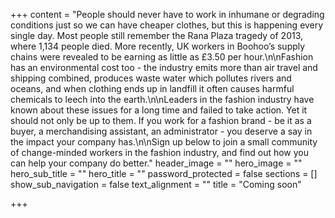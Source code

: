 +++
content = "People should never have to work in inhumane or degrading conditions just so we can have cheaper clothes, but this is happening every single day. Most people still remember the Rana Plaza tragedy of 2013, where 1,134 people died. More recently, UK workers in Boohoo’s supply chains were revealed to be earning as little as £3.50 per hour.\n\nFashion has an environmental cost too - the industry emits more than air travel and shipping combined, produces waste water which pollutes rivers and oceans, and when clothing ends up in landfill it often causes harmful chemicals to leech into the earth.\n\nLeaders in the fashion industry have known about these issues for a long time and failed to take action. Yet it should not only be up to them. If you work for a fashion brand - be it as a buyer, a merchandising assistant, an administrator - you deserve a say in the impact your company has.\n\nSign up below to join a small community of change-minded workers in the fashion industry, and find out how you can help your company do better."
header_image = ""
hero_image = ""
hero_sub_title = ""
hero_title = ""
password_protected = false
sections = []
show_sub_navigation = false
text_alignment = ""
title = "Coming soon"

+++
